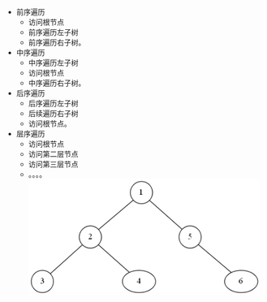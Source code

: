 
* 前序遍历
    * 访问根节点
    * 前序遍历左子树
    * 前序遍历右子树。
* 中序遍历
    * 中序遍历左子树
    * 访问根节点
    * 中序遍历右子树。
* 后序遍历
    * 后序遍历左子树
    * 后续遍历右子树
    * 访问根节点。
* 层序遍历
    * 访问根节点
    * 访问第二层节点
    * 访问第三层节点
    * 。。。。
 ![tu](../../resources/二叉树.png "tu")
